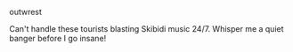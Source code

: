 outwrest

Can't handle these tourists blasting Skibidi music 24/7. Whisper me a quiet banger before I go insane!
